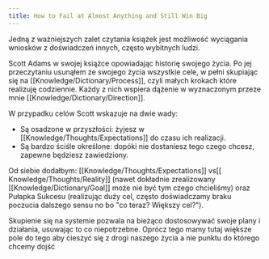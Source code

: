 ```yaml
---
title: How to Fail at Almost Anything and Still Win Big
---
```


Jedną z ważniejszych zalet czytania książek jest możliwość wyciągania wniosków z doświadczeń innych, często wybitnych ludzi. 

Scott Adams w swojej książce opowiadając historię swojego życia. Po jej przeczytaniu usunąłem ze swojego życia wszystkie cele, w pełni skupiając się na [[Knowledge/Dictionary/Process]], czyli małych krokach które realizuję codziennie. Każdy z nich wspiera dążenie w wyznaczonym przeze mnie [[Knowledge/Dictionary/Direction]].

W przypadku celów Scott wskazuje na dwie wady: 
- Są osadzone w przyszłości: żyjesz w [[Knowledge/Thoughts/Expectations]] do czasu ich realizacji.
- Są bardzo ściśle określone: dopóki nie dostaniesz tego czego chcesz, zapewne będziesz zawiedziony. 

Od siebie dodałbym: [[Knowledge/Thoughts/Expectations]] vs[[ Knowledge/Thoughts/Reality]] (nawet dokładnie zrealizowany [[Knowledge/Dictionary/Goal]] może nie być tym czego chcieliśmy) oraz Pułapka Sukcesu (realizując duży cel, często doświadczamy braku poczucia dalszego sensu no bo "co teraz? Większy cel?").

Skupienie się na systemie pozwala na bieżąco dostosowywać swoje plany i działania, usuwając to co niepotrzebne. Oprócz tego mamy tutaj większe pole do tego aby cieszyć się z drogi naszego życia a nie punktu do którego chcemy dojść